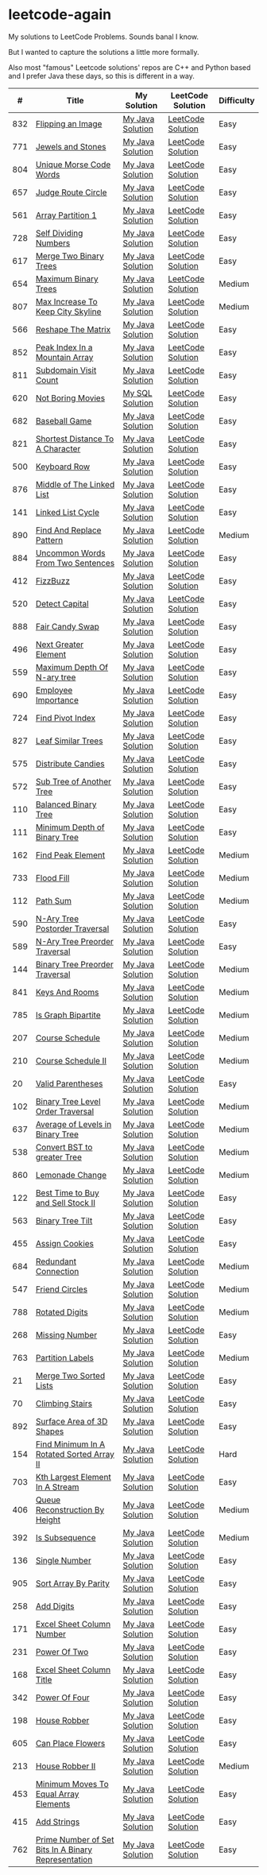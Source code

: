 # leetcode-again

My solutions to LeetCode Problems. Sounds banal I know.

But I wanted to capture the solutions a little more formally.

Also most "famous" Leetcode solutions' repos are C++ and Python based and I prefer Java these days, so this is different in a way.

| # | Title | My Solution | LeetCode Solution | Difficulty |
|---| ----- | ----------- | ------------------ | ---------- |
|832|[Flipping an Image](https://leetcode.com/problems/flipping-an-image/description/)|[My Java Solution](https://github.com/sunnypatel165/leetcode-again/blob/master/solutions/FlippingAnImage.java)|[LeetCode Solution](https://leetcode.com/articles/flipping-an-image/)|Easy
|771|[Jewels and Stones](https://leetcode.com/problems/jewels-and-stones/description/)|[My Java Solution](https://github.com/sunnypatel165/leetcode-again/blob/master/solutions/JewelsAndStones.java)|[LeetCode Solution](https://leetcode.com/articles/jewels-and-stones/)|Easy
|804|[Unique Morse Code Words](https://leetcode.com/problems/unique-morse-code-words/description/)|[My Java Solution](https://github.com/sunnypatel165/leetcode-again/blob/master/solutions/UniqueMorseCodeWords.java)|[LeetCode Solution](https://leetcode.com/articles/unique-morse-code-words/)|Easy
|657|[Judge Route Circle](https://leetcode.com/problems/judge-route-circle/description/)|[My Java Solution](https://github.com/sunnypatel165/leetcode-again/blob/master/solutions/JudgeRouteCircle.java)|[LeetCode Solution](https://leetcode.com/articles/judge-route-circle/)|Easy
|561|[Array Partition 1](https://leetcode.com/problems/array-partition-i/description/)|[My Java Solution](https://github.com/sunnypatel165/leetcode-again/blob/master/solutions/ArrayPartition1.java)|[LeetCode Solution](https://leetcode.com/problems/array-partition-i/solution/)|Easy
|728|[Self Dividing Numbers](https://leetcode.com/problems/self-dividing-numbers/description/)|[My Java Solution](https://github.com/sunnypatel165/leetcode-again/blob/master/solutions/SelfDividingNumbers.java)|[LeetCode Solution](https://leetcode.com/problems/self-dividing-numbers/solution/)|Easy
|617|[Merge Two Binary Trees ](https://leetcode.com/problems/merge-two-binary-trees/description/)|[My Java Solution](https://github.com/sunnypatel165/leetcode-again/blob/master/solutions/MergeTwoBinaryTrees.java)|[LeetCode Solution](https://leetcode.com/problems/merge-two-binary-trees/solution/)|Easy
|654|[Maximum Binary Trees ](https://leetcode.com/problems/maximum-binary-tree/description/)|[My Java Solution](https://github.com/sunnypatel165/leetcode-again/blob/master/solutions/MaximumBinaryTree.java)|[LeetCode Solution](https://leetcode.com/problems/maximum-binary-tree/solution/)|Medium
|807|[Max Increase To Keep City Skyline ](https://leetcode.com/problems/max-increase-to-keep-city-skyline/description/)|[My Java Solution](https://github.com/sunnypatel165/leetcode-again/blob/master/solutions/MaxIncreaseToKeepCitySkyline.java)|[LeetCode Solution](https://leetcode.com/problems/max-increase-to-keep-city-skyline/solution/)|Medium
|566|[Reshape The Matrix ](https://leetcode.com/problems/reshape-the-matrix/description/)|[My Java Solution](https://github.com/sunnypatel165/leetcode-again/blob/master/solutions/ReshapeTheMatrix.java)|[LeetCode Solution](https://leetcode.com/problems/reshape-the-matrix/solution/)|Easy
|852|[Peak Index In a Mountain Array ](https://leetcode.com/problems/peak-index-in-a-mountain-array/description/)|[My Java Solution](https://github.com/sunnypatel165/leetcode-again/blob/master/solutions/peakIndexInMountainArray.java)|[LeetCode Solution](https://leetcode.com/problems/peak-index-in-a-mountain-array/solution/)|Easy
|811|[Subdomain Visit Count ](https://leetcode.com/problems/subdomain-visit-count/description/)|[My Java Solution](https://github.com/sunnypatel165/leetcode-again/blob/master/solutions/SubdomainVisitCount.java)|[LeetCode Solution](https://leetcode.com/problems/subdomain-visit-count/solution/)|Easy
|620|[Not Boring Movies](https://leetcode.com/problems/not-boring-movies/description/)|[My SQL Solution](https://github.com/sunnypatel165/leetcode-again/blob/master/solutions/NotBoringMovies.sql)|[LeetCode Solution](https://leetcode.com/problems/not-boring-movies/solution/)|Easy
|682|[Baseball Game](https://leetcode.com/problems/baseball-game/description/)|[My Java Solution](https://github.com/sunnypatel165/leetcode-again/blob/master/solutions/BaseballGame.java)|[LeetCode Solution](https://leetcode.com/problems/baseball-game/solution/)|Easy
|821|[Shortest Distance To A Character](https://leetcode.com/problems/shortest-distance-to-a-character/description/)|[My Java Solution](https://github.com/sunnypatel165/leetcode-again/blob/master/solutions/ShortestDistanceToACharacter.java)|[LeetCode Solution](https://leetcode.com/problems/shortest-distance-to-a-character/solution/)|Easy
|500|[Keyboard Row](https://leetcode.com/problems/keyboard-row/)|[My Java Solution](https://github.com/sunnypatel165/leetcode-again/blob/master/solutions/KeyboardRow.java)|[LeetCode Solution](https://leetcode.com/problems/keyboard-row/solution/)|Easy
|876|[Middle of The Linked List](https://leetcode.com/problems/middle-of-the-linked-list/description/)|[My Java Solution](https://github.com/sunnypatel165/leetcode-again/blob/master/solutions/MiddleOfTheLinkedList.java)|[LeetCode Solution](https://leetcode.com/problems/middle-of-the-linked-list/solution/)|Easy
|141|[Linked List Cycle](https://leetcode.com/problems/linked-list-cycle/description/)|[My Java Solution](https://github.com/sunnypatel165/leetcode-again/blob/master/solutions/LinkedListCycle.java)|[LeetCode Solution](https://leetcode.com/problems/linked-list-cycle/solution/)|Easy
|890|[Find And Replace Pattern](https://leetcode.com/problems/find-and-replace-pattern/description/)|[My Java Solution](https://github.com/sunnypatel165/leetcode-again/blob/master/solutions/FindAndReplacePattern.java)|[LeetCode Solution](https://leetcode.com/problems/find-and-replace-pattern/solution/)|Medium
|884|[Uncommon Words From Two Sentences](https://leetcode.com/problems/uncommon-words-from-two-sentences/description/)|[My Java Solution](https://github.com/sunnypatel165/leetcode-again/blob/master/solutions/UncommonWordsFromTwoSentences.java)|[LeetCode Solution](https://leetcode.com/problems/uncommon-words-from-two-sentences/solution/)|Easy
|412|[FizzBuzz](https://leetcode.com/problems/fizz-buzz/description/)|[My Java Solution](https://github.com/sunnypatel165/leetcode-again/blob/master/solutions/FizzBuzz.java)|[LeetCode Solution](https://leetcode.com/problems/fizz-buzz/solution/)|Easy
|520|[Detect Capital](https://leetcode.com/problems/detect-capital/description/)|[My Java Solution](https://github.com/sunnypatel165/leetcode-again/blob/master/solutions/DetectCapital.java)|[LeetCode Solution](https://leetcode.com/problems/detect-capital/solution/)|Easy
|888|[Fair Candy Swap](https://leetcode.com/problems/fair-candy-swap/description/)|[My Java Solution](https://github.com/sunnypatel165/leetcode-again/blob/master/solutions/FairCandySwap.java)|[LeetCode Solution](https://leetcode.com/problems/fair-candy-swap/solution/)|Easy
|496|[Next Greater Element](https://leetcode.com/problems/next-greater-element-i/description/)|[My Java Solution](https://github.com/sunnypatel165/leetcode-again/blob/master/solutions/NextGreaterElement1.java)|[LeetCode Solution](https://leetcode.com/problems/next-greater-element-i/solution/)|Easy
|559|[Maximum Depth Of N-ary tree](https://leetcode.com/problems/maximum-depth-of-n-ary-tree/description/)|[My Java Solution](https://github.com/sunnypatel165/leetcode-again/blob/master/solutions/MaximumDepthOfNAryTree.java)|[LeetCode Solution](https://leetcode.com/problems/maximum-depth-of-n-ary-tree/solution/)|Easy
|690|[Employee Importance](https://leetcode.com/problems/employee-importance/description/)|[My Java Solution](https://github.com/sunnypatel165/leetcode-again/blob/master/solutions/EmployeeImportance.java)|[LeetCode Solution](https://leetcode.com/problems/employee-importance/solution/)|Easy
|724|[Find Pivot Index](https://leetcode.com/problems/find-pivot-index/description/)|[My Java Solution](https://github.com/sunnypatel165/leetcode-again/blob/master/solutions/FindPivotIndex.java)|[LeetCode Solution](https://leetcode.com/problems/find-pivot-index/solution/)|Easy
|827|[Leaf Similar Trees](https://leetcode.com/problems/leaf-similar-trees/description/)|[My Java Solution](https://github.com/sunnypatel165/leetcode-again/blob/master/solutions/LeafSimilarTrees.java)|[LeetCode Solution](https://leetcode.com/problems/leaf-similar-trees/solution/)|Easy
|575|[Distribute Candies](https://leetcode.com/problems/distribute-candies/description/)|[My Java Solution](https://github.com/sunnypatel165/leetcode-again/blob/master/solutions/DistributeCandies.java)|[LeetCode Solution](https://leetcode.com/problems/distribute-candies/solution/)|Easy
|572|[Sub Tree of Another Tree](https://leetcode.com/problems/subtree-of-another-tree/description/)|[My Java Solution](https://github.com/sunnypatel165/leetcode-again/blob/master/solutions/SubtreeOfAnotherTree.java)|[LeetCode Solution](https://leetcode.com/problems/subtree-of-another-tree/solution/)|Easy
|110|[Balanced Binary Tree](https://leetcode.com/problems/balanced-binary-tree/description/)|[My Java Solution](https://github.com/sunnypatel165/leetcode-again/blob/master/solutions/BalancedBinaryTree.java)|[LeetCode Solution](https://leetcode.com/problems/balanced-binary-tree/solution/)|Easy
|111|[Minimum Depth of Binary Tree](https://leetcode.com/problems/minimum-depth-of-binary-tree/description/)|[My Java Solution](https://github.com/sunnypatel165/leetcode-again/blob/master/solutions/MinimumDepthOfABinaryTree.java)|[LeetCode Solution](https://leetcode.com/problems/minimum-depth-of-binary-tree/solution/)|Easy
|162|[Find Peak Element](https://leetcode.com/problems/find-peak-element/description/)|[My Java Solution](https://github.com/sunnypatel165/leetcode-again/blob/master/solutions/FindPeakElement.java)|[LeetCode Solution](https://leetcode.com/problems/find-peak-element/solution/)|Medium
|733|[Flood Fill](https://leetcode.com/problems/flood-fill/description/)|[My Java Solution](https://github.com/sunnypatel165/leetcode-again/blob/master/solutions/FloodFill.java)|[LeetCode Solution](https://leetcode.com/problems/flood-fill/solution/)|Medium
|112|[Path Sum](https://leetcode.com/problems/path-sum/description/)|[My Java Solution](https://github.com/sunnypatel165/leetcode-again/blob/master/solutions/PathSum.java)|[LeetCode Solution](https://leetcode.com/problems/path-sum/solution/)|Medium
|590|[N-Ary Tree Postorder Traversal](https://leetcode.com/problems/n-ary-tree-postorder-traversal/description/)|[My Java Solution](https://github.com/sunnypatel165/leetcode-again/blob/master/solutions/NAryTreePostOrderTraversal.java)|[LeetCode Solution](https://leetcode.com/problems/n-ary-tree-postorder-traversal/solution/)|Easy
|589|[N-Ary Tree Preorder Traversal](https://leetcode.com/problems/n-ary-tree-preorder-traversal/description/)|[My Java Solution](https://github.com/sunnypatel165/leetcode-again/blob/master/solutions/NAryTreePreOrderTraversal.java)|[LeetCode Solution](https://leetcode.com/problems/n-ary-tree-preorder-traversal/solution/)|Easy
|144|[Binary Tree Preorder Traversal](https://leetcode.com/problems/binary-tree-preorder-traversal/description/)|[My Java Solution](https://github.com/sunnypatel165/leetcode-again/blob/master/solutions/BinaryTreePreOrderTraversal.java)|[LeetCode Solution](https://leetcode.com/problems/binary-tree-preorder-traversal/solution/)|Medium
|841|[Keys And Rooms](https://leetcode.com/problems/keys-and-rooms/description/)|[My Java Solution](https://github.com/sunnypatel165/leetcode-again/blob/master/solutions/KeysAndRooms.java)|[LeetCode Solution](https://leetcode.com/problems/keys-and-rooms/solution/)|Medium
|785|[Is Graph Bipartite](https://leetcode.com/problems/is-graph-bipartite/description/)|[My Java Solution](https://github.com/sunnypatel165/leetcode-again/blob/master/solutions/IsGraphBipartite.java)|[LeetCode Solution](https://leetcode.com/problems/is-graph-bipartite/solution/)|Medium
|207|[Course Schedule](https://leetcode.com/problems/course-schedule/description/)|[My Java Solution](https://github.com/sunnypatel165/leetcode-again/blob/master/solutions/CourseSchedule.java)|[LeetCode Solution](https://leetcode.com/problems/course-schedule/solution/)|Medium
|210|[Course Schedule II](https://leetcode.com/problems/course-schedule-ii/description/)|[My Java Solution](https://github.com/sunnypatel165/leetcode-again/blob/master/solutions/CourseScheduleII.java)|[LeetCode Solution](https://leetcode.com/problems/course-schedule-ii/solution/)|Medium
|20|[Valid Parentheses](https://leetcode.com/problems/valid-parentheses/description/)|[My Java Solution](https://github.com/sunnypatel165/leetcode-again/blob/master/solutions/ValidParentheses.java)|[LeetCode Solution](https://leetcode.com/problems/valid-parentheses/solution/)|Easy
|102|[Binary Tree Level Order Traversal](https://leetcode.com/problems/binary-tree-level-order-traversal/description/)|[My Java Solution](https://github.com/sunnypatel165/leetcode-again/blob/master/solutions/BinaryTreeLevelOrderTraversal.java)|[LeetCode Solution](https://leetcode.com/problems/binary-tree-level-order-traversal/solution/)|Medium
|637|[Average of  Levels in Binary Tree](https://leetcode.com/problems/average-of-levels-in-binary-tree/description/)|[My Java Solution](https://github.com/sunnypatel165/leetcode-again/blob/master/solutions/AverageOfLevelsInBinaryTree.java)|[LeetCode Solution](https://leetcode.com/problems/average-of-levels-in-binary-tree/solution/)|Medium
|538|[Convert BST to greater Tree](https://leetcode.com/problems/convert-bst-to-greater-tree/description/)|[My Java Solution](https://github.com/sunnypatel165/leetcode-again/blob/master/solutions/ConvertBstToGreaterTree.java)|[LeetCode Solution](https://leetcode.com/problems/convert-bst-to-greater-tree/solution/)|Medium
|860|[Lemonade Change](https://leetcode.com/problems/lemonade-change/description/)|[My Java Solution](https://github.com/sunnypatel165/leetcode-again/blob/master/solutions/LemonadeChange.java)|[LeetCode Solution](https://leetcode.com/problems/lemonade-change/solution/)|Medium
|122|[Best Time to Buy and Sell Stock II](https://leetcode.com/problems/best-time-to-buy-and-sell-stock-ii/description/)|[My Java Solution](https://github.com/sunnypatel165/leetcode-again/blob/master/solutions/BestTimeToBuyAndSellStockII.java)|[LeetCode Solution](https://leetcode.com/problems/best-time-to-buy-and-sell-stock-ii/solution/)|Easy
|563|[Binary Tree Tilt](https://leetcode.com/problems/binary-tree-tilt/description/)|[My Java Solution](https://github.com/sunnypatel165/leetcode-again/blob/master/solutions/BinaryTreeTilt.java)|[LeetCode Solution](https://leetcode.com/problems/binary-tree-tilt/solution/)|Easy
|455|[Assign Cookies](https://leetcode.com/problems/assign-cookies/description/)|[My Java Solution](https://github.com/sunnypatel165/leetcode-again/blob/master/solutions/AssignCookies.java)|[LeetCode Solution](https://leetcode.com/problems/assign-cookies/solution/)|Easy
|684|[Redundant Connection](https://leetcode.com/problems/redundant-connection/description/)|[My Java Solution](https://github.com/sunnypatel165/leetcode-again/blob/master/solutions/RedundantConnection.java)|[LeetCode Solution](https://leetcode.com/problems/redundant-connection/solution/)|Medium
|547|[Friend Circles](https://leetcode.com/problems/friend-circles/description/)|[My Java Solution](https://github.com/sunnypatel165/leetcode-again/blob/master/solutions/FriendCircles.java)|[LeetCode Solution](https://leetcode.com/problems/friend-circles/solution/)|Medium
|788|[Rotated Digits](https://leetcode.com/problems/rotated-digits/description/)|[My Java Solution](https://github.com/sunnypatel165/leetcode-again/blob/master/solutions/RotatedDigits.java)|[LeetCode Solution](https://leetcode.com/problems/rotated-digits/solution/)|Medium
|268|[Missing Number](https://leetcode.com/problems/missing-number/description/)|[My Java Solution](https://github.com/sunnypatel165/leetcode-again/blob/master/solutions/MissingNumber.java)|[LeetCode Solution](https://leetcode.com/problems/missing-number/solution/)|Easy
|763|[Partition Labels](https://leetcode.com/problems/partition-labels/description/)|[My Java Solution](https://github.com/sunnypatel165/leetcode-again/blob/master/solutions/PartitionLabels.java)|[LeetCode Solution](https://leetcode.com/problems/partition-labels/solution/)|Medium
|21|[Merge Two Sorted Lists](https://leetcode.com/problems/merge-two-sorted-lists/description/)|[My Java Solution](https://github.com/sunnypatel165/leetcode-again/blob/master/solutions/MergeTwoSortedLists.java)|[LeetCode Solution](https://leetcode.com/problems/merge-two-sorted-lists/solution/)|Easy
|70|[Climbing Stairs](https://leetcode.com/problems/climbing-stairs/description/)|[My Java Solution](https://github.com/sunnypatel165/leetcode-again/blob/master/solutions/ClimbingStairs.java)|[LeetCode Solution](https://leetcode.com/problems/climbing-stairs/solution/)|Easy
|892|[Surface Area of 3D Shapes](https://leetcode.com/problems/surface-area-of-3d-shapes/description/)|[My Java Solution](https://github.com/sunnypatel165/leetcode-again/blob/master/solutions/SurfaceAreaOf3DShapes.java)|[LeetCode Solution](https://leetcode.com/problems/surface-area-of-3d-shapes/solution/)|Easy
|154|[Find Minimum In A Rotated Sorted Array II](https://leetcode.com/problems/find-minimum-in-rotated-sorted-array-ii/)|[My Java Solution](https://github.com/sunnypatel165/leetcode-again/blob/master/solutions/FindMinimumInARotatedSortedArrayII.java)|[LeetCode Solution](https://leetcode.com/problems/find-minimum-in-rotated-sorted-array-ii/solution/)|Hard
|703|[Kth Largest Element In A Stream](https://leetcode.com/problems/kth-largest-element-in-a-stream/description/)|[My Java Solution](https://github.com/sunnypatel165/leetcode-again/blob/master/solutions/KthLargestElementInAStream.java)|[LeetCode Solution](https://leetcode.com/problems/kth-largest-element-in-a-stream/solution/)|Easy
|406|[Queue Reconstruction By Height](https://leetcode.com/problems/queue-reconstruction-by-height/description/)|[My Java Solution](https://github.com/sunnypatel165/leetcode-again/blob/master/solutions/QueueReconstructionByHeight.java)|[LeetCode Solution](https://leetcode.com/problems/queue-reconstruction-by-height/solution/)|Medium
|392|[Is Subsequence](https://leetcode.com/problems/is-subsequence/description/)|[My Java Solution](https://github.com/sunnypatel165/leetcode-again/blob/master/solutions/IsSubsequence.java)|[LeetCode Solution](https://leetcode.com/problems/is-subsequence/solution/)|Medium
|136|[Single Number](https://leetcode.com/problems/single-number/description/)|[My Java Solution](https://github.com/sunnypatel165/leetcode-again/blob/master/solutions/SingleNumber.java)|[LeetCode Solution](https://leetcode.com/problems/single-number/solution/)|Easy
|905|[Sort Array By Parity](https://leetcode.com/problems/sort-array-by-parity/description/)|[My Java Solution](https://github.com/sunnypatel165/leetcode-again/blob/master/solutions/SortArrayByParity.java)|[LeetCode Solution](https://leetcode.com/problems/sort-array-by-parity/solution/)|Easy
|258|[Add Digits](https://leetcode.com/problems/add-digits/description/)|[My Java Solution](https://github.com/sunnypatel165/leetcode-again/blob/master/solutions/AddDigits.java)|[LeetCode Solution](https://leetcode.com/problems/add-digits/solution/)|Easy
|171|[Excel Sheet Column Number](https://leetcode.com/problems/excel-sheet-column-number/description/)|[My Java Solution](https://github.com/sunnypatel165/leetcode-again/blob/master/solutions/ExcelSheetColumnNumber.java)|[LeetCode Solution](https://leetcode.com/problems/excel-sheet-column-number/solution/)|Easy
|231|[Power Of Two](https://leetcode.com/problems/power-of-two/description/)|[My Java Solution](https://github.com/sunnypatel165/leetcode-again/blob/master/solutions/PowerOfTwo.java)|[LeetCode Solution](https://leetcode.com/problems/power-of-two/solution/)|Easy
|168|[Excel Sheet Column Title](https://leetcode.com/problems/excel-sheet-column-title/description/)|[My Java Solution](https://github.com/sunnypatel165/leetcode-again/blob/master/solutions/ExcelSheetColumnTitle.java)|[LeetCode Solution](https://leetcode.com/problems/excel-sheet-column-title/solution/)|Easy
|342|[Power Of Four](https://leetcode.com/problems/power-of-four/description/)|[My Java Solution](https://github.com/sunnypatel165/leetcode-again/blob/master/solutions/PowerOfFour.java)|[LeetCode Solution](https://leetcode.com/problems/power-of-four/solution/)|Easy
|198|[House Robber](https://leetcode.com/problems/house-robber/description/)|[My Java Solution](https://github.com/sunnypatel165/leetcode-again/blob/master/solutions/HouseRobber.java)|[LeetCode Solution](https://leetcode.com/problems/house-robber/solution/)|Easy
|605|[Can Place Flowers](https://leetcode.com/problems/can-place-flowers/description/)|[My Java Solution](https://github.com/sunnypatel165/leetcode-again/blob/master/solutions/CanPlaceFlowers.java)|[LeetCode Solution](https://leetcode.com/problems/can-place-flowers/solution/)|Easy
|213|[House Robber II](https://leetcode.com/problems/house-robber-ii/description/)|[My Java Solution](https://github.com/sunnypatel165/leetcode-again/blob/master/solutions/HouseRobberII.java)|[LeetCode Solution](https://leetcode.com/problems/house-robber-ii/solution/)|Medium
|453|[Minimum Moves To Equal Array Elements](https://leetcode.com/problems/minimum-moves-to-equal-array-elements/description/)|[My Java Solution](https://github.com/sunnypatel165/leetcode-again/blob/master/solutions/MinimumMovesToEqualArrayElements.java)|[LeetCode Solution](https://leetcode.com/problems/minimum-moves-to-equal-array-elements/solution/)|Easy
|415|[Add Strings](https://leetcode.com/problems/add-strings/description/)|[My Java Solution](https://github.com/sunnypatel165/leetcode-again/blob/master/solutions/AddStrings.java)|[LeetCode Solution](https://leetcode.com/problems/add-strings/solution/)|Easy
|762|[Prime Number of Set Bits In A Binary Representation](https://leetcode.com/problems/prime-number-of-set-bits-in-binary-representation/description/)|[My Java Solution](https://github.com/sunnypatel165/leetcode-again/blob/master/solutions/PrimeNumberOfBitsInBinaryRepresentation.java)|[LeetCode Solution](https://leetcode.com/problems/prime-number-of-set-bits-in-binary-representation/solution/)|Easy
